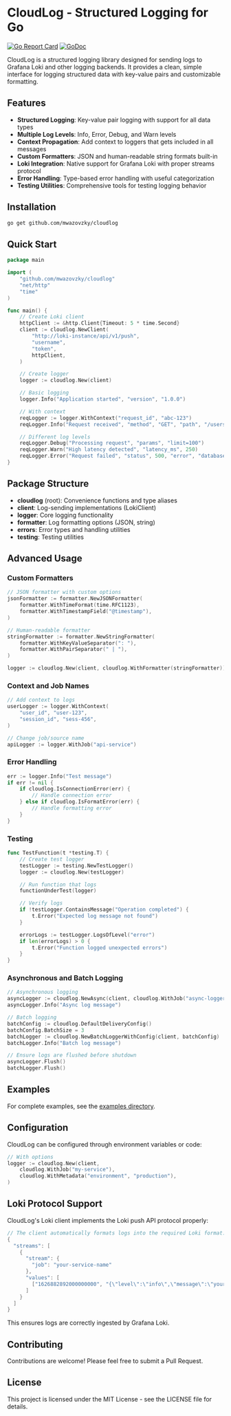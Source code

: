 # CloudLog - Structured Logging for Go

[![Go Report Card](https://goreportcard.com/badge/github.com/mwazovzky/cloudlog)](https://goreportcard.com/report/github.com/mwazovzky/cloudlog)
[![GoDoc](https://godoc.org/github.com/mwazovzky/cloudlog?status.svg)](https://godoc.org/github.com/mwazovzky/cloudlog)

CloudLog is a structured logging library designed for sending logs to Grafana Loki and other logging backends. It provides a clean, simple interface for logging structured data with key-value pairs and customizable formatting.

## Features

- **Structured Logging**: Key-value pair logging with support for all data types
- **Multiple Log Levels**: Info, Error, Debug, and Warn levels
- **Context Propagation**: Add context to loggers that gets included in all messages
- **Custom Formatters**: JSON and human-readable string formats built-in
- **Loki Integration**: Native support for Grafana Loki with proper streams protocol
- **Error Handling**: Type-based error handling with useful categorization
- **Testing Utilities**: Comprehensive tools for testing logging behavior

## Installation

```bash
go get github.com/mwazovzky/cloudlog
```

## Quick Start

```go
package main

import (
	"github.com/mwazovzky/cloudlog"
	"net/http"
	"time"
)

func main() {
	// Create Loki client
	httpClient := &http.Client{Timeout: 5 * time.Second}
	client := cloudlog.NewClient(
		"http://loki-instance/api/v1/push",
		"username",
		"token",
		httpClient,
	)

	// Create logger
	logger := cloudlog.New(client)

	// Basic logging
	logger.Info("Application started", "version", "1.0.0")

	// With context
	reqLogger := logger.WithContext("request_id", "abc-123")
	reqLogger.Info("Request received", "method", "GET", "path", "/users")

	// Different log levels
	reqLogger.Debug("Processing request", "params", "limit=100")
	reqLogger.Warn("High latency detected", "latency_ms", 250)
	reqLogger.Error("Request failed", "status", 500, "error", "database connection lost")
}
```

## Package Structure

- **cloudlog** (root): Convenience functions and type aliases
- **client**: Log-sending implementations (LokiClient)
- **logger**: Core logging functionality
- **formatter**: Log formatting options (JSON, string)
- **errors**: Error types and handling utilities
- **testing**: Testing utilities

## Advanced Usage

### Custom Formatters

```go
// JSON formatter with custom options
jsonFormatter := formatter.NewJSONFormatter(
    formatter.WithTimeFormat(time.RFC1123),
    formatter.WithTimestampField("@timestamp"),
)

// Human-readable formatter
stringFormatter := formatter.NewStringFormatter(
    formatter.WithKeyValueSeparator(": "),
    formatter.WithPairSeparator(" | "),
)

logger := cloudlog.New(client, cloudlog.WithFormatter(stringFormatter))
```

### Context and Job Names

```go
// Add context to logs
userLogger := logger.WithContext(
    "user_id", "user-123",
    "session_id", "sess-456",
)

// Change job/source name
apiLogger := logger.WithJob("api-service")
```

### Error Handling

```go
err := logger.Info("Test message")
if err != nil {
    if cloudlog.IsConnectionError(err) {
        // Handle connection error
    } else if cloudlog.IsFormatError(err) {
        // Handle formatting error
    }
}
```

### Testing

```go
func TestFunction(t *testing.T) {
    // Create test logger
    testLogger := testing.NewTestLogger()
    logger := cloudlog.New(testLogger)

    // Run function that logs
    functionUnderTest(logger)

    // Verify logs
    if !testLogger.ContainsMessage("Operation completed") {
        t.Error("Expected log message not found")
    }

    errorLogs := testLogger.LogsOfLevel("error")
    if len(errorLogs) > 0 {
        t.Error("Function logged unexpected errors")
    }
}
```

### Asynchronous and Batch Logging

```go
// Asynchronous logging
asyncLogger := cloudlog.NewAsync(client, cloudlog.WithJob("async-logger"))
asyncLogger.Info("Async log message")

// Batch logging
batchConfig := cloudlog.DefaultDeliveryConfig()
batchConfig.BatchSize = 3
batchLogger := cloudlog.NewBatchLoggerWithConfig(client, batchConfig)
batchLogger.Info("Batch log message")

// Ensure logs are flushed before shutdown
asyncLogger.Flush()
batchLogger.Flush()
```

## Examples

For complete examples, see the [examples directory](./examples).

## Configuration

CloudLog can be configured through environment variables or code:

```go
// With options
logger := cloudlog.New(client,
    cloudlog.WithJob("my-service"),
    cloudlog.WithMetadata("environment", "production"),
)
```

## Loki Protocol Support

CloudLog's Loki client implements the Loki push API protocol properly:

```go
// The client automatically formats logs into the required Loki format:
{
  "streams": [
    {
      "stream": {
        "job": "your-service-name"
      },
      "values": [
        ["1626882892000000000", "{\"level\":\"info\",\"message\":\"your log message\",\"key\":\"value\"}"]
      ]
    }
  ]
}
```

This ensures logs are correctly ingested by Grafana Loki.

## Contributing

Contributions are welcome! Please feel free to submit a Pull Request.

## License

This project is licensed under the MIT License - see the LICENSE file for details.
